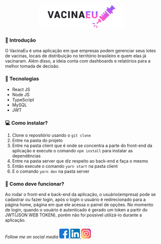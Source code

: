 <div align="center">
    <img src="./client/src/assets/images/logo.png" width="280px" alt="VacinaEu">
</div>

<h3>🏁 Introdução</h3>
<p>O VacinaEu é uma aplicação em que empresas podem gerenciar seus lotes de vacinas, locais de distribuição no território brasileiro e quem elas já vacinaram. Além disso, a ideia conta com dashboards e relatórios para a melhor tomada de decisão.</p>

<h3>🚀 Tecnologias</h3>

- React JS
- Node JS
- TypeScript
- MySQL
- JWT

<h3>&#128187; Como instalar?</h3>

1. Clone o repositório usando o `git clone`
2. Entre na pasta do projeto
3. Entre na pasta client que é onde se concentra a parte do front-end da aplicação e execute o comando `npm install` para instalar as dependências
4. Entre na pasta server que diz respeito ao back-end e faça o mesmo
5. Então execute o comando `yarn start` na pasta client
6. E o comando `yarn dev` na pasta server

<h3>📝 Como deve funcionar?</h3>
<p>Ao rodar o front-end e back-end da aplicação, o usuário(empresa) pode se cadastrar ou fazer login, após o login o usuário é redirecionado para a página home, página em que ele acessa o painel de opções. No momento de login, quando o usuário é autenticado é gerado um token a partir do JWT(JSON WEB TOKEN), porém não foi possível utilizá-lo durante a aplicação.</p>

<h6>
    Follow me on social media 
    <a href="https://www.facebook.com/profile.php?id=100011801194873">
        <img src="./github/facebook.png" />
    </a>
    <a href="https://www.linkedin.com/in/jeffersonsil813/">
        <img src="./github/linkedin.png" />
    </a>
    <a href="https://www.instagram.com/jefferson.sil813/">
        <img src="./github/instagram.png"/>
    </a>
</h6>
